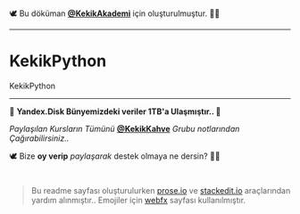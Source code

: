 🕊 Bu döküman [**@KekikAkademi**](https://t.me/KekikAkademi "Telegram: @KekikAkademi") için oluşturulmuştur. ✌🏼
________________________________
# KekikPython
KekikPython
________________________________
📃 **Yandex.Disk Bünyemizdeki veriler 1TB'a Ulaşmıştır.. 🎊**

_Paylaşılan Kursların Tümünü_ [**@KekikKahve**](https://t.me/KekikKahve) _Grubu notlarından Çağırabilirsiniz.._

🕊️ Bize **oy verip** _paylaşarak_ destek olmaya ne dersin? ✌🏼
#
> Bu readme sayfası oluşturulurken [prose.io](http://prose.io/ "prose.io") ve [stackedit.io](https://stackedit.io/app "stackedit.io") araçlarından yardım alınmıştır..
> Emojiler için [webfx](https://www.webfx.com/tools/emoji-cheat-sheet/ "Emoji Cheat Sheet") sayfası kullanılmıştır.